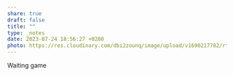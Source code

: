 ```yaml
---
share: true
draft: false
title: ""
type: _notes
date: 2023-07-24 18:56:27 +0200
photo: https://res.cloudinary.com/dbi2zounq/image/upload/v1690217782/rtwvx4mbys3xytgeef2j.jpg
---
```


Waiting game
